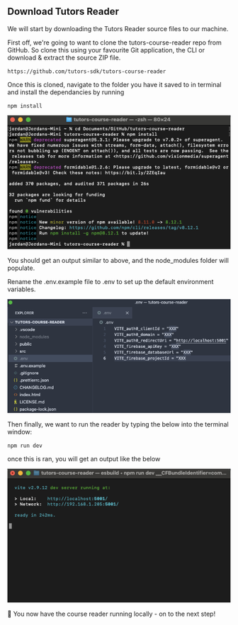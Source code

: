 ## Download Tutors Reader

We will start by downloading the Tutors Reader source files to our machine.

First off, we're going to want to clone the tutors-course-reader repo from GitHub. So clone this using your favourite Git application, the CLI or download & extract the source ZIP file.

~~~
https://github.com/tutors-sdk/tutors-course-reader
~~~

Once this is cloned, navigate to the folder you have it saved to in terminal and install the dependancies by running

~~~
npm install
~~~

![](img/npminstall.png)

You should get an output similar to above, and the node_modules folder will populate.

Rename the .env.example file to .env to set up the default environment variables.

![](img/env.png)

Then finally, we want to run the reader by typing the below into the terminal window:

~~~
npm run dev
~~~

once this is ran, you will get an output like the below

![](img/npmrundev.png)

🎉 You now have the course reader running locally - on to the next step!